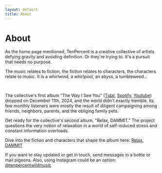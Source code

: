 ```yaml
---
layout: default
title: About
---
```


# About

As the home page mentioned, TenPercent is a creative collective of artists defying gravity and avoiding definition. Or they're trying to. It's a pursuit that needs no purpose.

The music relates to fiction, the fiction relates to characters, the characters relate to music. It is a whirlwind, a whirlpool, an abyss, a tumbleweed...

&nbsp;


The collective's first album "The Way I See You" ([Tidal](https://tidal.com/album/404888449), [Spotify](https://open.spotify.com/album/7tbjDXyDb9xRLqWtjED6ae?si=AFJ4-jH6SEWEULfsOhJQKQ), [Youtube](https://www.youtube.com/channel/UCe8uJ8n_Tm1koaYPvT5ARVA)) dropped on December 11th, 2024, and the world didn't exactly tremble. Its few monthly listeners were mostly the result of diligent campaigning among friends, neighbors, parents, and the obliging family pets.

Get ready for the collective's second album, "Relax, DAMMIT." The project questions the very notion of relaxation in a world of self-induced stress and constant information overloads.

Dive into the fiction and characters that shape the album here: [Relax, DAMMIT](/relaxdammit.html)


If you want to stay updated or get in touch, send messages in a bottle or mail pigeons. Also, using Instagram could be an option: [@tenpercentwildmusic](https://www.instagram.com/tenpercentwildmusic/)

